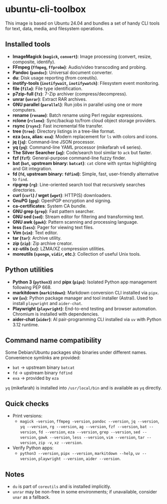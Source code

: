 # ubuntu-cli-toolbox

This image is based on Ubuntu 24.04 and bundles a set of handy CLI tools for text, data, media, and filesystem operations.

## Installed tools

- **ImageMagick (`magick`,          `convert`)**: Image processing (convert, resize, composite, identify).
- **FFmpeg (`ffmpeg`,          `ffprobe`)**: Audio/video transcoding and probing.
- **Pandoc (`pandoc`)**: Universal document converter.
- **du**: Disk usage reporting (from coreutils).
- **inotify-tools (`inotifywait`,          `inotifywatch`)**: Filesystem event monitoring.
- **file (`file`)**: File type identification.
- **p7zip-full (`7z`)**: 7-Zip archiver (compress/decompress).
- **unrar (`unrar`)**: Extract RAR archives.
- **GNU parallel (`parallel`)**: Run jobs in parallel using one or more computers.
- **rename (`rename`)**: Batch rename using Perl regular expressions.
- **rclone (`rclone`)**: Sync/backup to/from cloud object storage providers.
- **rsync (`rsync`)**: Fast incremental file transfer.
- **tree (`tree`)**: Directory listings in a tree-like format.
- **eza (`eza`, alias: `exa`)**: Modern replacement for `ls` with colors and icons.
- **jq (`jq`)**: Command-line JSON processor.
- **yq (`yq`)**: Command-line YAML processor (mikefarah v4 series).
- **The Silver Searcher (`ag`)**: Code/search tool similar to `ack` but faster.
- **fzf (`fzf`)**: General-purpose command-line fuzzy finder.
- **bat (`bat`, upstream binary: `batcat`)**: `cat` clone with syntax highlighting and Git integration.
- **fd (`fd`, upstream binary: `fdfind`)**: Simple, fast, user-friendly alternative to `find`.
- **ripgrep (`rg`)**: Line-oriented search tool that recursively searches directories.
- **curl (`curl`) / wget (`wget`)**: HTTP(S) downloaders.
- **GnuPG (`gpg`)**: OpenPGP encryption and signing.
- **ca-certificates**: System CA bundle.
- **GNU grep (`grep`)**: Fast pattern searcher.
- **GNU sed (`sed`)**: Stream editor for filtering and transforming text.
- **GNU awk (`gawk`)**: Pattern scanning and processing language.
- **less (`less`)**: Pager for viewing text files.
- **Vim (`vim`)**: Text editor.
- **tar (`tar`)**: Archive utility.
- **zip (`zip`)**: Zip archive creator.
- **xz-utils (`xz`)**: LZMA/XZ compression utilities.
- **moreutils (`sponge`,     `vidir`, etc.)**: Collection of useful Unix tools.

## Python utilities

- **Python 3 (`python3`)** and **pipx (`pipx`)**: Isolated Python app management following PEP 668.
- **markitdown (`markitdown`)**: Markdown conversion CLI installed via `pipx`.
- **uv (`uv`)**: Python package manager and tool installer (Astral). Used to install `playwright` and `aider-chat`.
- **Playwright (`playwright`)**: End-to-end testing and browser automation. Chromium is installed with dependencies.
- **aider-chat (`aider`)**: AI pair-programming CLI installed via `uv` with Python 3.12 runtime.

## Command name compatibility

Some Debian/Ubuntu packages ship binaries under different names. Convenience symlinks are provided:

- `bat` → upstream binary `batcat`
- `fd` → upstream binary `fdfind`
- `exa` → provided by `eza`

`yq` (mikefarah) is installed into `/usr/local/bin` and is available as `yq` directly.

## Quick checks

- Print versions:
  - `magick -version`,          `ffmpeg -version`,          `pandoc --version`,          `jq --version`,          `yq --version`,          `rg --version`,          `ag --version`,          `fzf --version`,          `bat --version`,          `fd --version`,          `eza --version`,          `grep --version`,          `sed --version`,          `gawk --version`,          `less --version`,          `vim --version`,          `tar --version`,          `zip -v`,          `xz --version`.
- Verify Python apps:
  - `python3 --version`,          `pipx --version`,          `markitdown --help`,          `uv --version`,          `playwright --version`,          `aider --version`.

## Notes

- `du` is part of `coreutils` and is installed implicitly.
- `unrar` may be non-free in some environments; if unavailable, consider `unar` as a fallback.
